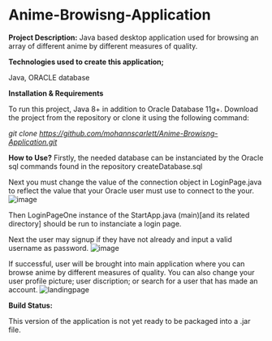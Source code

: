 # Anime-Browisng-Application


**Project Description:** Java based desktop application used for browsing an array of different anime by different measures of quality.

**Technologies used to create this application;**

Java, ORACLE database

**Installation & Requirements**

To run this project, Java 8+ in addition to Oracle Database 11g+. Download the project from the repository or clone it using the following command:

_git clone https://github.com/mohannscarlett/Anime-Browisng-Application.git_

**How to Use?** Firstly, the needed database can be instanciated by the Oracle sql commands found in the repository createDatabase.sql

Next you must change the value of the connection object in LoginPage.java to reflect the value that your Oracle user must use to connect to the your.
![image](https://user-images.githubusercontent.com/123710621/215301206-94bb7f6b-eb64-4491-ba22-bb29c2cd74a5.png)

Then LoginPageOne instance of the StartApp.java (main)[and its related directory] should be run to instanciate a login page. 

Next the user may signup if they have not already and input a valid username as password.
![image](https://user-images.githubusercontent.com/123710621/215301426-12abf4b2-fb0c-4ea5-97cb-c8755f8e60d2.png)

If successful, user will be brought into main application where you can browse anime by different measures of quality. You can also change your user profile picture; user discription; or search for a user that has made an account.
 ![landingpage](https://user-images.githubusercontent.com/123710621/215301446-7688abce-f629-4713-b0c3-a5c6e78b9cab.png)

**Build Status:**

This version of the application is not yet ready to be packaged into a .jar file.
